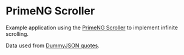 # PrimeNG Scroller

Example application using the [PrimeNG Scroller](https://primeng.org/scroller) to implement infinite scrolling.

Data used from [DummyJSON quotes](https://dummyjson.com/quotes).
